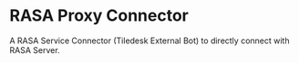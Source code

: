 # RASA Proxy Connector
A RASA Service Connector (Tiledesk External Bot) to directly connect with RASA Server.